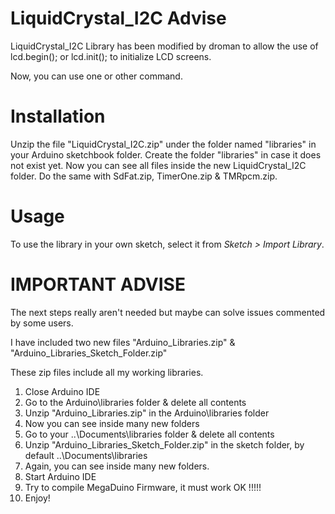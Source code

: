 

# LiquidCrystal_I2C Advise #
LiquidCrystal_I2C Library has been modified by droman to allow the use of lcd.begin(); or lcd.init(); to initialize LCD screens.

Now, you can use one or other command.

# Installation #
Unzip the file "LiquidCrystal_I2C.zip" under the folder named "libraries" in your Arduino sketchbook folder.
Create the folder "libraries" in case it does not exist yet. Now you can see all files inside the new
LiquidCrystal_I2C folder. Do the same with SdFat.zip, TimerOne.zip & TMRpcm.zip.

# Usage #
To use the library in your own sketch, select it from *Sketch > Import Library*.

# IMPORTANT ADVISE #

The next steps really aren't needed but maybe can solve issues commented by some users.

I have included two new files "Arduino_Libraries.zip" & "Arduino_Libraries_Sketch_Folder.zip"

These zip files include all my working libraries.

1) Close Arduino IDE
2) Go to the Arduino\libraries folder & delete all contents
3) Unzip "Arduino_Libraries.zip" in the Arduino\libraries folder
4) Now you can see inside many new folders
5) Go to your ..\Documents\libraries folder & delete all contents
6) Unzip "Arduino_Libraries_Sketch_Folder.zip" in the sketch folder, by default ..\Documents\libraries
7) Again, you can see inside many new folders.
8) Start Arduino IDE
9) Try to compile MegaDuino Firmware, it must work OK !!!!!
10) Enjoy!

